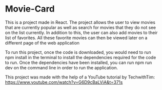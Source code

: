 # Movie-Card

This is a project made in React.
The project allows the user to view movies that are currently popular as well as search for movies that they do not see on the list currently. In addition to this, the user can also add movies to their list of favorites. All these favorite movies can then be viewed later on a different page of the web application

To run this project, once the code is downloaded, you would need to run npm install in the terminal to install the dependencies required for the code to run. Once the dependencies have been installed, you can run npm run dev on the command line in order to run the application.

This project was made with the help of a YouTube tutorial by TechwithTim: https://www.youtube.com/watch?v=G6D9cBaLViA&t=371s
